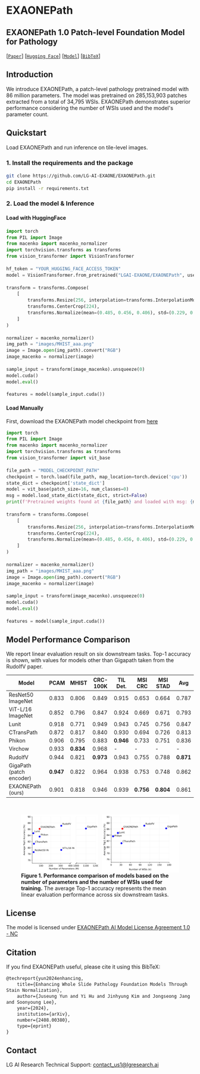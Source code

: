 <!-- ---
license: other
license_name: exaonepath
license_link: LICENSE
tags:
- lg-ai
- EXAONEPath
--- -->

# EXAONEPath

## EXAONEPath 1.0 Patch-level Foundation Model for Pathology

[[`Paper`](https://arxiv.org/abs/2408.00380)] [[`Hugging Face`](https://huggingface.co/LGAI-EXAONE/EXAONEPath)] [[`Model`](https://github.com/LG-AI-EXAONE/EXAONEPath/releases/download/1.0.0/EXAONEPath.ckpt)] [[`BibTeX`](#Citation)]


<!-- ## Updates: -->

<!-- ## Install -->
## Introduction
We introduce EXAONEPath, a patch-level pathology pretrained model with 86 million parameters. 
The model was pretrained on 285,153,903 patches extracted from a total of 34,795 WSIs. 
EXAONEPath demonstrates superior performance considering the number of WSIs used and the model's parameter count.




## Quickstart
Load EXAONEPath and run inference on tile-level images.

### 1. Install the requirements and the package ###
```bash
git clone https://github.com/LG-AI-EXAONE/EXAONEPath.git
cd EXAONEPath
pip install -r requirements.txt
```

### 2. Load the model & Inference
#### Load with HuggingFace


```python
import torch
from PIL import Image
from macenko import macenko_normalizer
import torchvision.transforms as transforms
from vision_transformer import VisionTransformer

hf_token = "YOUR_HUGGING_FACE_ACCESS_TOKEN"
model = VisionTransformer.from_pretrained("LGAI-EXAONE/EXAONEPath", use_auth_token=hf_token)

transform = transforms.Compose(
    [
        transforms.Resize(256, interpolation=transforms.InterpolationMode.BICUBIC),
        transforms.CenterCrop(224),
        transforms.Normalize(mean=(0.485, 0.456, 0.406), std=(0.229, 0.224, 0.225)),
    ]
)

normalizer = macenko_normalizer()
img_path = "images/MHIST_aaa.png"
image = Image.open(img_path).convert("RGB")
image_macenko = normalizer(image)

sample_input = transform(image_macenko).unsqueeze(0)
model.cuda()
model.eval()

features = model(sample_input.cuda())
```

#### Load Manually
First, download the EXAONEPath model checkpoint from [here](https://github.com/LG-AI-EXAONE/EXAONEPath/releases/download/1.0.0/EXAONEPath.ckpt)

```python
import torch
from PIL import Image
from macenko import macenko_normalizer
import torchvision.transforms as transforms
from vision_transformer import vit_base

file_path = "MODEL_CHECKPOINT_PATH"
checkpoint = torch.load(file_path, map_location=torch.device('cpu'))
state_dict = checkpoint['state_dict']
model = vit_base(patch_size=16, num_classes=0)
msg = model.load_state_dict(state_dict, strict=False)
print(f'Pretrained weights found at {file_path} and loaded with msg: {msg}')

transform = transforms.Compose(
    [
        transforms.Resize(256, interpolation=transforms.InterpolationMode.BICUBIC),
        transforms.CenterCrop(224),
        transforms.Normalize(mean=(0.485, 0.456, 0.406), std=(0.229, 0.224, 0.225)),
    ]
)

normalizer = macenko_normalizer()
img_path = "images/MHIST_aaa.png"
image = Image.open(img_path).convert("RGB")
image_macenko = normalizer(image)

sample_input = transform(image_macenko).unsqueeze(0)
model.cuda()
model.eval()

features = model(sample_input.cuda())
```

## Model Performance Comparison

We report linear evaluation result on six downstream tasks. Top-1 accuracy is shown, with values for models other than Gigapath taken from the RudolfV paper.

| Model                    | PCAM      | MHIST     | CRC-100K  | TIL Det.  | MSI CRC   | MSI STAD  | Avg       |
|--------------------------|-----------|-----------|-----------|-----------|-----------|-----------|-----------|
| ResNet50 ImageNet        | 0.833     | 0.806     | 0.849     | 0.915     | 0.653     | 0.664     | 0.787     |
| ViT-L/16 ImageNet        | 0.852     | 0.796     | 0.847     | 0.924     | 0.669     | 0.671     | 0.793     |
| Lunit                    | 0.918     | 0.771     | 0.949     | 0.943     | 0.745     | 0.756     | 0.847     |
| CTransPath               | 0.872     | 0.817     | 0.840     | 0.930     | 0.694     | 0.726     | 0.813     |
| Phikon                   | 0.906     | 0.795     | 0.883     | **0.946** | 0.733     | 0.751     | 0.836     |
| Virchow                  | 0.933     | **0.834** | 0.968     | -         | -         | -         | -         |
| RudolfV                  | 0.944     | 0.821     | **0.973** | 0.943     | 0.755     | 0.788     | **0.871** |
| GigaPath (patch encoder) | **0.947** | 0.822     | 0.964     | 0.938     | 0.753     | 0.748     | 0.862     |
| EXAONEPath (ours)        | 0.901     | 0.818     | 0.946     | 0.939     | **0.756** | **0.804** | 0.861     |

<br>

<figure>
    <div style="display: flex; justify-content: center; gap: 10px;">
        <img src="figures/model_comparison_param-1.png" alt="Model Comparison Param" style="width: 49%;">
        <img src="figures/model_comparison_wsis-1.png" alt="Model Comparison WSIS" style="width: 49%;">
    </div>
    <figcaption style="text-align: left;">
        <strong>Figure 1. Performance comparison of models based on the number of parameters and the number of WSIs used for training.</strong> The average Top-1 accuracy represents the mean linear evaluation performance across six downstream tasks.
    </figcaption>
</figure>

## License
The model is licensed under [EXAONEPath AI Model License Agreement 1.0 - NC](./LICENSE)

## Citation
If you find EXAONEPath useful, please cite it using this BibTeX:
```
@techreport{yun2024enhancing,
    title={Enhancing Whole Slide Pathology Foundation Models Through Stain Normalization},
    author={Juseung Yun and Yi Hu and Jinhyung Kim and Jongseong Jang and Soonyoung Lee},
    year={2024},
    institution={arXiv},
    number={2408.00380},
    type={eprint}
}
```

## Contact
LG AI Research Technical Support: <a href="mailto:contact_us1@lgresearch.ai">contact_us1@lgresearch.ai</a>